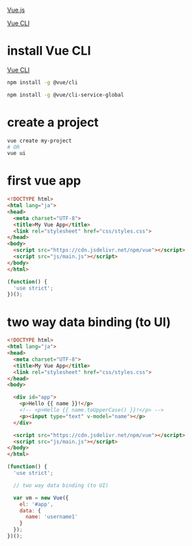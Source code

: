 [Vue.js](https://vuejs.org/)


[Vue CLI](https://cli.vuejs.org/)

# install Vue CLI

[Vue CLI](https://cli.vuejs.org/)

```sh
npm install -g @vue/cli

npm install -g @vue/cli-service-global

```

# create a project

```sh
vue create my-project
# OR
vue ui
```


# first vue app

```html
<!DOCTYPE html>
<html lang="ja">
<head>
  <meta charset="UTF-8">
  <title>My Vue App</title>
  <link rel="stylesheet" href="css/styles.css">
</head>
<body>
  <script src="https://cdn.jsdelivr.net/npm/vue"></script>
  <script src="js/main.js"></script>
</body>
</html>
```

```js
(function() {
  'use strict';
})();
```

# two way data binding (to UI)

```html
<!DOCTYPE html>
<html lang="ja">
<head>
  <meta charset="UTF-8">
  <title>My Vue App</title>
  <link rel="stylesheet" href="css/styles.css">
</head>
<body>

  <div id="app">
    <p>Hello {{ name }}!</p>
    <!-- <p>Hello {{ name.toUpperCase() }}!</p> -->
    <p><input type="text" v-model="name"></p>
  </div>

  <script src="https://cdn.jsdelivr.net/npm/vue"></script>
  <script src="js/main.js"></script>
</body>
</html>
```

```js
(function() {
  'use strict';

  // two way data binding (to UI)

  var vm = new Vue({
    el: '#app',
    data: {
      name: 'username1'
    }
  });
})();
```
